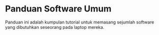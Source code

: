 # Panduan Software Umum
Panduan ini adalah kumpulan tutorial untuk memasang sejumlah software yang dibutuhkan seseorang pada laptop mereka.


